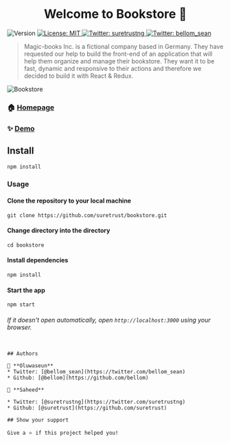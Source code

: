 <h1 align="center">Welcome to Bookstore 👋</h1>
<p>
  <img alt="Version" src="https://img.shields.io/badge/version-0.0.1-blue.svg?cacheSeconds=2592000" />
  <a href="#" target="_blank">
    <img alt="License: MIT" src="https://img.shields.io/badge/License-MIT-yellow.svg" />
  </a>
  <a href="https://twitter.com/suretrustng" target="_blank">
    <img alt="Twitter: suretrustng" src="https://img.shields.io/twitter/follow/suretrustng.svg?style=social" />
  </a>
  <a href="https://twitter.com/bellom_sean" target="_blank">
    <img alt="Twitter: bellom_sean" src="https://img.shields.io/twitter/follow/bellom_sean.svg?style=social" />
  </a>
</p>

> Magic-books Inc. is a fictional company based in Germany. They have requested our help to build the front-end of an application that will help them organize and manage their bookstore. They want it to be fast, dynamic and responsive to their actions and therefore we decided to build it with React & Redux.

![Bookstore](https://i.ibb.co/sj1hhg9/bookstore.png)

### 🏠 [Homepage](https://redux-book-store.herokuapp.com/)

### ✨ [Demo](https://redux-book-store.herokuapp.com/)

## Install

```sh
npm install
```
### Usage
#### Clone the repository to your local machine
`git clone https://github.com/suretrust/bookstore.git`

#### Change directory into the directory
`cd bookstore`

#### Install dependencies
`npm install`

#### Start the app
`npm start`

###### If it doesn't open automatically, open `http://localhost:3000` using your browser.
```

## Authors

👤 **Oluwaseun**
* Twitter: [@bellom_sean](https://twitter.com/bellom_sean)
* Github: [@bellom](https://github.com/bellom)

👤 **Saheed**

* Twitter: [@suretrustng](https://twitter.com/suretrustng)
* Github: [@suretrust](https://github.com/suretrust)

## Show your support

Give a ⭐️ if this project helped you!

